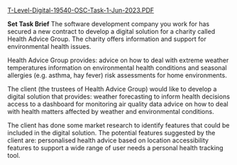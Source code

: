 [T-Level-Digital-19540-OSC-Task-1-Jun-2023.PDF](https://github.com/DOOMswat/OCSPEC-KJ1/files/13647636/T-Level-Digital-19540-OSC-Task-1-Jun-2023.PDF)

**Set Task Brief**
The software development company you work for has secured a new contract to develop a digital solution for a charity called Health Advice Group. The charity offers information and support for environmental health issues.

Health Advice Group provides:
advice on how to deal with extreme weather temperatures
information on environmental health conditions and seasonal allergies (e.g. asthma, hay fever)
risk assessments for home environments.

The client (the trustees of Health Advice Group) would like to develop a digital solution that provides:
weather forecasting to inform health decisions
access to a dashboard for monitoring air quality data 
advice on how to deal with health matters affected by weather and environmental conditions.

The client has done some market research to identify features that could be included in the digital solution. The potential features suggested by the client are:
personalised health advice based on location
accessibility features to support a wide range of user needs
a personal health tracking tool.




